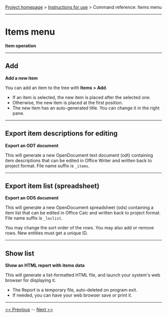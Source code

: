 [Project homepage](../index) > [Instructions for use](../usage) > Command reference: Items menu

--- 

# Items menu 

**Item operation**

--- 

## Add

**Add a new item**

You can add an item to the tree with **Items > Add**.

- If an item is selected, the new item is placed after the selected one.
- Otherwise, the new item is placed at the first position.   
- The new item has an auto-generated title. You can change it in the right pane.

--- 

## Export item descriptions for editing 

**Export an ODT document**

This will generate a new OpenDocument text document (odt) containing
item descriptions that can be edited in Office Writer and written back
to project format. File name suffix is `_items`.

--- 

## Export item list (spreadsheet) 

**Export an ODS document**

This will generate a new OpenDocument spreadsheet (ods) containing a
item list that can be edited in Office Calc and written back to
project format. File name suffix is `_loclist`.

You may change the sort order of the rows. You may also add or remove
rows. New entities must get a unique ID.

--- 

## Show list

**Show an HTML report with items data**

This will generate a list-formatted HTML file, and launch your system's web browser for displaying it. 

- The Report is a temporary file, auto-deleted on program exit.
- If needed, you can have your web browser save or print it.

---

[<< Previous](locations_menu) -- [Next >>](project_notes_menu)